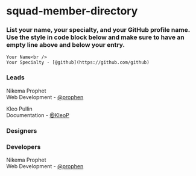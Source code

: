 # squad-member-directory

### List your name, your specialty, and your GitHub profile name. Use the style in code block below and make sure to have an empty line above and below your entry.


```
Your Name<br />
Your Specialty - [@github](https://github.com/github)
```

### **Leads**

Nikema Prophet <br />
Web Development - [@prophen](https://github.com/prophen)

Kleo Pullin <br />
Documentation - [@KleoP](https://github.com/KleoP)

### **Designers**

### **Developers**

Nikema Prophet<br />
Web Development - [@prophen](https://github.com/prophen)

